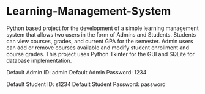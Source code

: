 # Learning-Management-System
Python based project for the development of a simple learning management system that allows two users in the form of Admins and Students. 
Students can view courses, grades, and current GPA for the semester. Admin users can add or remove courses available and modify student enrollment 
and course grades. This project uses Python Tkinter for the GUI and SQLite for database implementation. 

Default Admin ID: admin
Default Admin Password: 1234

Default Student ID: s1234
Default Student Password: password


